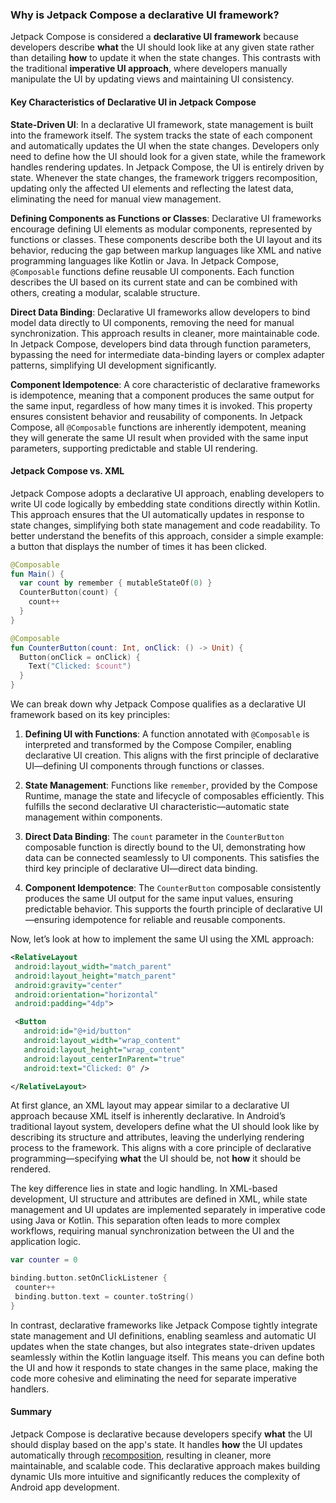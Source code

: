 ### Why is Jetpack Compose a declarative UI framework?

Jetpack Compose is considered a **declarative UI framework** because developers describe **what** the UI should look like at any given state rather than detailing **how** to update it when the state changes. This contrasts with the traditional **imperative UI approach**, where developers manually manipulate the UI by updating views and maintaining UI consistency.

#### Key Characteristics of Declarative UI in Jetpack Compose

**State-Driven UI**: In a declarative UI framework, state management is built into the framework itself. The system tracks the state of each component and automatically updates the UI when the state changes. Developers only need to define how the UI should look for a given state, while the framework handles rendering updates. In Jetpack Compose, the UI is entirely driven by state. Whenever the state changes, the framework triggers recomposition, updating only the affected UI elements and reflecting the latest data, eliminating the need for manual view management.

**Defining Components as Functions or Classes**: Declarative UI frameworks encourage defining UI elements as modular components, represented by functions or classes. These components describe both the UI layout and its behavior, reducing the gap between markup languages like XML and native programming languages like Kotlin or Java. In Jetpack Compose, `@Composable` functions define reusable UI components. Each function describes the UI based on its current state and can be combined with others, creating a modular, scalable structure.

**Direct Data Binding**: Declarative UI frameworks allow developers to bind model data directly to UI components, removing the need for manual synchronization. This approach results in cleaner, more maintainable code. In Jetpack Compose, developers bind data through function parameters, bypassing the need for intermediate data-binding layers or complex adapter patterns, simplifying UI development significantly.

**Component Idempotence**: A core characteristic of declarative frameworks is idempotence, meaning that a component produces the same output for the same input, regardless of how many times it is invoked. This property ensures consistent behavior and reusability of components. In Jetpack Compose, all `@Composable` functions are inherently idempotent, meaning they will generate the same UI result when provided with the same input parameters, supporting predictable and stable UI rendering.

#### Jetpack Compose vs. XML

Jetpack Compose adopts a declarative UI approach, enabling developers to write UI code logically by embedding state conditions directly within Kotlin. This approach ensures that the UI automatically updates in response to state changes, simplifying both state management and code readability. To better understand the benefits of this approach, consider a simple example: a button that displays the number of times it has been clicked.

```kotlin
@Composable
fun Main() {
  var count by remember { mutableStateOf(0) }
  CounterButton(count) {
    count++
  }
}

@Composable
fun CounterButton(count: Int, onClick: () -> Unit) {
  Button(onClick = onClick) {
    Text("Clicked: $count")
  }
}
```

We can break down why Jetpack Compose qualifies as a declarative UI framework based on its key principles:

1. **Defining UI with Functions**: A function annotated with `@Composable` is interpreted and transformed by the Compose Compiler, enabling declarative UI creation. This aligns with the first principle of declarative UI—defining UI components through functions or classes.

2. **State Management**: Functions like `remember`, provided by the Compose Runtime, manage the state and lifecycle of composables efficiently. This fulfills the second declarative UI characteristic—automatic state management within components.

3. **Direct Data Binding**: The `count` parameter in the `CounterButton` composable function is directly bound to the UI, demonstrating how data can be connected seamlessly to UI components. This satisfies the third key principle of declarative UI—direct data binding.

4. **Component Idempotence**: The `CounterButton` composable consistently produces the same UI output for the same input values, ensuring predictable behavior. This supports the fourth principle of declarative UI—ensuring idempotence for reliable and reusable components.

Now, let’s look at how to implement the same UI using the XML approach:

```xml
<RelativeLayout
 android:layout_width="match_parent"
 android:layout_height="match_parent"
 android:gravity="center"
 android:orientation="horizontal"
 android:padding="4dp">

 <Button
   android:id="@+id/button"
   android:layout_width="wrap_content"
   android:layout_height="wrap_content"
   android:layout_centerInParent="true"
   android:text="Clicked: 0" />

</RelativeLayout>
```

At first glance, an XML layout may appear similar to a declarative UI approach because XML itself is inherently declarative. In Android’s traditional layout system, developers define what the UI should look like by describing its structure and attributes, leaving the underlying rendering process to the framework. This aligns with a core principle of declarative programming—specifying **what** the UI should be, not **how** it should be rendered.

The key difference lies in state and logic handling. In XML-based development, UI structure and attributes are defined in XML, while state management and UI updates are implemented separately in imperative code using Java or Kotlin. This separation often leads to more complex workflows, requiring manual synchronization between the UI and the application logic.

```kotlin
var counter = 0

binding.button.setOnClickListener {
 counter++
 binding.button.text = counter.toString()
}
```

In contrast, declarative frameworks like Jetpack Compose tightly integrate state management and UI definitions, enabling seamless and automatic UI updates when the state changes, but also integrates state-driven updates seamlessly within the Kotlin language itself. This means you can define both the UI and how it responds to state changes in the same place, making the code more cohesive and eliminating the need for separate imperative handlers.

#### Summary

Jetpack Compose is declarative because developers specify **what** the UI should display based on the app's state. It handles **how** the UI updates automatically through [recomposition](https://developer.android.com/develop/ui/compose/mental-model#recomposition), resulting in cleaner, more maintainable, and scalable code. This declarative approach makes building dynamic UIs more intuitive and significantly reduces the complexity of Android app development.